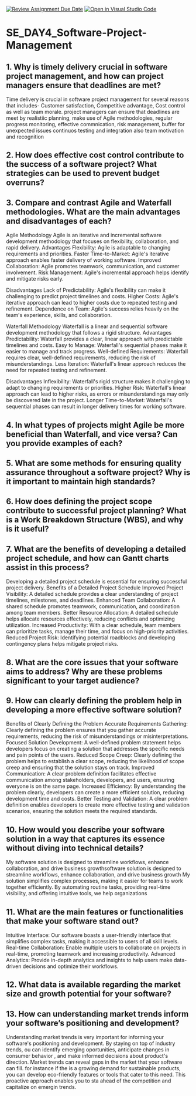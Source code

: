 [![Review Assignment Due Date](https://classroom.github.com/assets/deadline-readme-button-22041afd0340ce965d47ae6ef1cefeee28c7c493a6346c4f15d667ab976d596c.svg)](https://classroom.github.com/a/9pw6JKcu)
[![Open in Visual Studio Code](https://classroom.github.com/assets/open-in-vscode-2e0aaae1b6195c2367325f4f02e2d04e9abb55f0b24a779b69b11b9e10269abc.svg)](https://classroom.github.com/online_ide?assignment_repo_id=18589617&assignment_repo_type=AssignmentRepo)
# SE_DAY4_Software-Project-Management
## 1. Why is timely delivery crucial in software project management, and how can project managers ensure that deadlines are met?
Time delivery is crucial in software project management for several reasons that includes- Customer satisfaction, Competitive advantage, Cost control as well as team morale.
project managers can ensure that deadlines are meet by realistiic planning, make use of Agile methodologies, regular progress monitoring, effective commnication, risk management, buffer for unexpected issues continuos testing and integration also team motivation and recognition

## 2. How does effective cost control contribute to the success of a software project? What strategies can be used to prevent budget overruns?

## 3. Compare and contrast Agile and Waterfall methodologies. What are the main advantages and disadvantages of each?
Agile Methodology
Agile is an iterative and incremental software development methodology that focuses on flexibility, collaboration, and rapid delivery.
Advantages
Flexibility: Agile is adaptable to changing requirements and priorities.
Faster Time-to-Market: Agile's iterative approach enables faster delivery of working software.
Improved Collaboration: Agile promotes teamwork, communication, and customer involvement.
Risk Management: Agile's incremental approach helps identify and mitigate risks early.

Disadvantages
Lack of Predictability: Agile's flexibility can make it challenging to predict project timelines and costs.
Higher Costs: Agile's iterative approach can lead to higher costs due to repeated testing and refinement.
Dependence on Team: Agile's success relies heavily on the team's experience, skills, and collaboration.

Waterfall Methodology
Waterfall is a linear and sequential software development methodology that follows a rigid structure. 
Advantages
Predictability: Waterfall provides a clear, linear approach with predictable timelines and costs.
Easy to Manage: Waterfall's sequential phases make it easier to manage and track progress.
Well-defined Requirements: Waterfall requires clear, well-defined requirements, reducing the risk of misunderstandings.
Less Iteration: Waterfall's linear approach reduces the need for repeated testing and refinement.

Disadvantages
Inflexibility: Waterfall's rigid structure makes it challenging to adapt to changing requirements or priorities.
Higher Risk: Waterfall's linear approach can lead to higher risks, as errors or misunderstandings may only be discovered late in the project.
Longer Time-to-Market: Waterfall's sequential phases can result in longer delivery times for working software.

## 4. In what types of projects might Agile be more beneficial than Waterfall, and vice versa? Can you provide examples of each?

## 5. What are some methods for ensuring quality assurance throughout a software project? Why is it important to maintain high standards?

## 6. How does defining the project scope contribute to successful project planning? What is a Work Breakdown Structure (WBS), and why is it useful?

## 7. What are the benefits of developing a detailed project schedule, and how can Gantt charts assist in this process?
Developing a detailed project schedule is essential for ensuring successful project delivery.
Benefits of a Detailed Project Schedule
Improved Project Visibility: A detailed schedule provides a clear understanding of project timelines, milestones, and deadlines.
Enhanced Team Collaboration: A shared schedule promotes teamwork, communication, and coordination among team members.
Better Resource Allocation: A detailed schedule helps allocate resources effectively, reducing conflicts and optimizing utilization.
Increased Productivity: With a clear schedule, team members can prioritize tasks, manage their time, and focus on high-priority activities.
Reduced Project Risk: Identifying potential roadblocks and developing contingency plans helps mitigate project risks.



## 8. What are the core issues that your software aims to address? Why are these problems significant to your target audience?
## 9. How can clearly defining the problem help in developing a more effective software solution?
Benefits of Clearly Defining the Problem
Accurate Requirements Gathering: Clearly defining the problem ensures that you gather accurate requirements, reducing the risk of misunderstandings or misinterpretations.
Focused Solution Development: A well-defined problem statement helps developers focus on creating a solution that addresses the specific needs and pain points of the users.
Reduced Scope Creep: Clearly defining the problem helps to establish a clear scope, reducing the likelihood of scope creep and ensuring that the solution stays on track.
Improved Communication: A clear problem definition facilitates effective communication among stakeholders, developers, and users, ensuring everyone is on the same page.
Increased Efficiency: By understanding the problem clearly, developers can create a more efficient solution, reducing development time and costs.
Better Testing and Validation: A clear problem definition enables developers to create more effective testing and validation scenarios, ensuring the solution meets the required standards.

## 10. How would you describe your software solution in a way that captures its essence without diving into technical details?
My software solution is designed to streamline workflows, enhance collaboration, and drive business growthsoftware solution is designed to streamline workflows, enhance collaboration, and drive business growth
My solution simplifies complex processes, making it easier for teams to work together efficiently. By automating routine tasks, providing real-time visibility, and offering intuitive tools, we help organizations

## 11. What are the main features or functionalities that make your software stand out?
Intuitive Interface: Our software boasts a user-friendly interface that simplifies complex tasks, making it accessible to users of all skill levels.
Real-time Collaboration: Enable multiple users to collaborate on projects in real-time, promoting teamwork and increasing productivity. Advanced Analytics: Provide in-depth analytics and insights to help users make data-driven decisions and optimize their workflows.


## 12. What data is available regarding the market size and growth potential for your software?


## 13. How can understanding market trends inform your software’s positioning and development?
Understanding market trends is very important for informing your software's positioning and development. By staying on top of industry trends, ou can identify emerging oportunities, anticipate changes in consumer behavior , and make informed decisions about product's direction.
Market trends can reveal gaps in the market that your software can fill. for instance if the is a growing demand for sustainable products, you can develop eco-friendly features or tools that cater to this need. This proactive approach enables you to sta ahead of the competition and capitalize on emergin trends.

